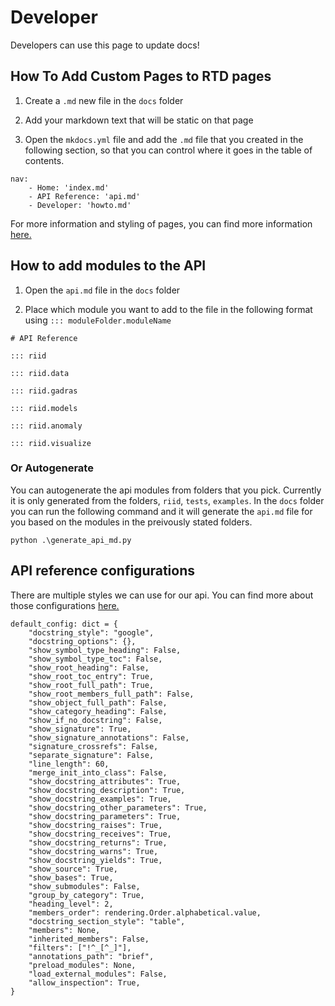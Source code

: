 # Developer

Developers can use this page to update docs!

## How To Add Custom Pages to RTD pages

1. Create a `.md` new file in the `docs` folder

2. Add your markdown text that will be static on that page

3. Open the `mkdocs.yml` file and add the `.md` file that you created in the following section, so that you can control where it goes in the table of contents.

```
nav:
    - Home: 'index.md'
    - API Reference: 'api.md'
    - Developer: 'howto.md'
```

For more information and styling of pages, you can find more information [here.](https://mkdocs.readthedocs.io/en/0.14.0/user-guide/writing-your-docs/#configure-pages-and-navigation)

## How to add modules to the API

1. Open the `api.md` file in the `docs` folder

2. Place which module you want to add to the file in the following format using 
`::: moduleFolder.moduleName`
```
# API Reference

::: riid

::: riid.data

::: riid.gadras

::: riid.models

::: riid.anomaly

::: riid.visualize

```
### Or Autogenerate

You can autogenerate the api modules from folders that you pick. Currently it is only generated from the folders, `riid`, `tests`, `examples`. In the `docs` folder you can run the following command and it will generate the `api.md` file for you based on the modules in the preivously stated folders.

```
python .\generate_api_md.py
```


## API reference configurations

There are multiple styles we can use for our api. You can find more about those configurations [here.](https://mkdocstrings.github.io/python/reference/mkdocstrings_handlers/python/handler/)

```
default_config: dict = {
    "docstring_style": "google",
    "docstring_options": {},
    "show_symbol_type_heading": False,
    "show_symbol_type_toc": False,
    "show_root_heading": False,
    "show_root_toc_entry": True,
    "show_root_full_path": True,
    "show_root_members_full_path": False,
    "show_object_full_path": False,
    "show_category_heading": False,
    "show_if_no_docstring": False,
    "show_signature": True,
    "show_signature_annotations": False,
    "signature_crossrefs": False,
    "separate_signature": False,
    "line_length": 60,
    "merge_init_into_class": False,
    "show_docstring_attributes": True,
    "show_docstring_description": True,
    "show_docstring_examples": True,
    "show_docstring_other_parameters": True,
    "show_docstring_parameters": True,
    "show_docstring_raises": True,
    "show_docstring_receives": True,
    "show_docstring_returns": True,
    "show_docstring_warns": True,
    "show_docstring_yields": True,
    "show_source": True,
    "show_bases": True,
    "show_submodules": False,
    "group_by_category": True,
    "heading_level": 2,
    "members_order": rendering.Order.alphabetical.value,
    "docstring_section_style": "table",
    "members": None,
    "inherited_members": False,
    "filters": ["!^_[^_]"],
    "annotations_path": "brief",
    "preload_modules": None,
    "load_external_modules": False,
    "allow_inspection": True,
}
```